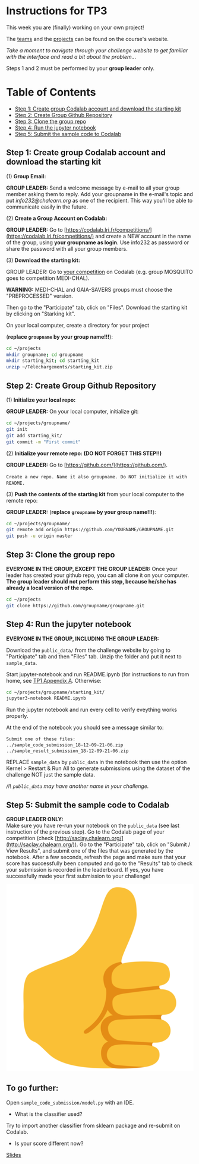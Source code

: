 Instructions for TP3
========

This week you are (finally) working on your own project!

The [teams](http://saclay.chalearn.org/home/teams_l2_2019_2020) and the [projects](http://saclay.chalearn.org/) can be found on the course's website.

_Take a moment to navigate through your challenge website to get familiar with the interface and read a bit about the problem..._

Steps 1 and 2 must be performed by your **group leader** only.

Table of Contents
=================
* [Step 1: Create group Codalab account and download the starting kit](#step-1-create-group-codalab-account-and-download-the-starting-kit)
* [Step 2: Create Group Github Repository](#step-2-create-group-github-repository)
* [Step 3: Clone the group repo](#step-3-clone-the-group-repo)
* [Step 4: Run the jupyter notebook](#step-4-run-the-jupyter-notebook)
* [Step 5: Submit the sample code to Codalab](#step-5-submit-the-sample-code-to-codalab)

## Step 1: Create group Codalab account and download the starting kit

(1) **Group Email:**

**GROUP LEADER:** Send a welcome message by e-mail to all your group member asking them to reply. Add your groupname in the e-mail's topic and put _info232@chalearn.org_ as one of the recipient. This way you'll be able to communicate easily in the future.

(2) **Create a Group Account on Codalab:**

**GROUP LEADER:** Go to [https://codalab.lri.fr/competitions/](https://codalab.lri.fr/competitions/) and create a NEW account in the name of the group, using **your groupname as login**. Use info232 as password or share the password with all your group members.

(3) **Download the starting kit:**

GROUP LEADER:  Go to [your competition](http://saclay.chalearn.org/) on Codalab (e.g. group MOSQUITO goes to competition MEDI-CHAL). 

**WARNING:** MEDI-CHAL and GAIA-SAVERS groups must choose the "PREPROCESSED" version. 

Then go to the "Participate" tab, click on "Files".
Download the starting kit by clicking on "Starking kit".

On your local computer, create a directory for your project 

(**replace `groupname` by your group name!!!**):
```bash
cd ~/projects
mkdir groupname; cd groupname
mkdir starting_kit; cd starting_kit
unzip ~/Téléchargements/starting_kit.zip
```

## Step 2: Create Group Github Repository

(1) **Initialize your local repo:**

**GROUP LEADER:**  On your local computer, initialize git:
```bash
cd ~/projects/groupname/
git init
git add starting_kit/
git commit -m "First commit"
```
(2) **Initialize your remote repo: (DO NOT FORGET THIS STEP!!)**

**GROUP LEADER:**  Go to [https://github.com/](https://github.com/).

`Create a new repo. Name it also groupname. Do NOT initialize it with README.`

(3) **Push the contents of the starting kit** from your local computer to the remote repo:

**GROUP LEADER:** 
(**replace `groupname` by your group name!!!**):
```bash
cd ~/projects/groupname/
git remote add origin https://github.com/YOURNAME/GROUPNAME.git
git push -u origin master
```

## Step 3: Clone the group repo

**EVERYONE IN THE GROUP, EXCEPT THE GROUP LEADER:** Once your leader has created your github repo, you can all clone it on your computer.
**The group leader should not perform this step, because he/she has already a local version of the repo.**

```bash
cd ~/projects
git clone https://github.com/groupname/groupname.git
```


## Step 4: Run the jupyter notebook

**EVERYONE IN THE GROUP, INCLUDING THE GROUP LEADER:**

Download the `public_data/` from the challenge website by going to "Participate" tab and then "Files" tab. Unzip the folder and put it next to `sample_data`.

Start jupyter-notebook and run README.ipynb (for instructions to run from home, see [TP1 Appendix A](https://github.com/zhengying-liu/info232/blob/master/TP1/README.md#appendix-a-how-to-access-the-jupyter-notebook-from-home). Otherwise:

```bash
cd ~/projects/groupname/starting_kit/
jupyter3-notebook README.ipynb
```

Run the jupyter notebook and run every cell to verify eveything works properly. 

At the end of the notebook you should see a message similar to:
```console
Submit one of these files:
../sample_code_submission_18-12-09-21-06.zip
../sample_result_submission_18-12-09-21-06.zip
```
REPLACE `sample_data` by `public_data` in the notebook then use the option Kernel > Restart & Run All to generate submissions using the dataset of the challenge NOT just the sample data.

_/!\ `public_data` may have another name in your challenge._


## Step 5: Submit the sample code to Codalab

**GROUP LEADER ONLY:**  
Make sure you have re-run your notebook on the `public_data` (see last instruction of the previous step).
Go to the Codalab page of your competition (check [http://saclay.chalearn.org/](http://saclay.chalearn.org/)). Go to the "Participate" tab, click on "Submit / View Results", and submit one of the files that was generated by the notebook. After a few seconds, refresh the page and make sure that your score has successfully been computed and go to the "Results" tab to check your submission is recorded in the leaderboard. If yes, you have successfully made your first submission to your challenge!

![up](up.png)

## To go further:

Open `sample_code_submission/model.py` with an IDE.

* What is the classifier used?

Try to import another classifier from sklearn package and re-submit on Codalab.

* Is your score different now?

[Slides](https://docs.google.com/presentation/d/1vfdS9ttwvK3mzGcoRBoe-n8iVzYOzSKUZsemXjDnPmA/edit?usp=sharing)

